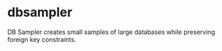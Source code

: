 dbsampler
=========
DB Sampler creates small samples of large databases while preserving foreign key constraints.
